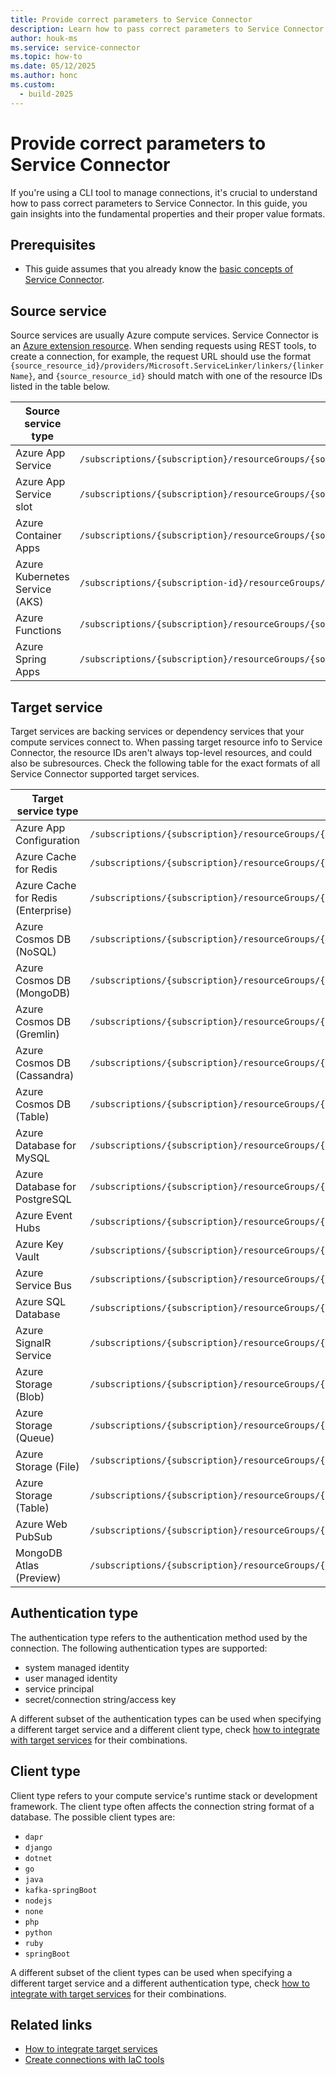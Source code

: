 ```yaml
---
title: Provide correct parameters to Service Connector
description: Learn how to pass correct parameters to Service Connector to generate service connections between your Cloud resources.
author: houk-ms
ms.service: service-connector
ms.topic: how-to
ms.date: 05/12/2025
ms.author: honc
ms.custom:
  - build-2025
---
```

# Provide correct parameters to Service Connector

If you're using a CLI tool to manage connections, it's crucial to understand how to pass correct parameters to Service Connector. In this guide, you gain insights into the fundamental properties and their proper value formats.

## Prerequisites

- This guide assumes that you already know the [basic concepts of Service Connector](concept-service-connector-internals.md).

## Source service

Source services are usually Azure compute services. Service Connector is an [Azure extension resource](../azure-resource-manager/management/extension-resource-types.md). When sending requests using REST tools, to create a connection, for example, the request URL should use the format `{source_resource_id}/providers/Microsoft.ServiceLinker/linkers/{linkerName}`, and `{source_resource_id}` should match with one of the resource IDs listed in the table below.

| Source service type    | Resource ID format                                                                                                                                           |
| ---------------------- | ------------------------------------------------------------------------------------------------------------------------------------------------------------ |
| Azure App Service      | `/subscriptions/{subscription}/resourceGroups/{source_resource_group}/providers/Microsoft.Web/sites/{site}`                                                |
| Azure App Service slot | `/subscriptions/{subscription}/resourceGroups/{source_resource_group}/providers/Microsoft.Web/sites/{site}/slots/{slot}`                                   |
| Azure Container Apps   | `/subscriptions/{subscription}/resourceGroups/{source_resource_group}/providers/Microsoft.App/containerApps/{app}`                                         |
| Azure Kubernetes Service (AKS) | `/subscriptions/{subscription-id}/resourceGroups/{resource-group-name}/providers/Microsoft.ContainerService/managedClusters/{aks-cluster-name}`                                         |
| Azure Functions        | `/subscriptions/{subscription}/resourceGroups/{source_resource_group}/providers/Microsoft.Web/sites/{site}`                                                |
| Azure Spring Apps      | `/subscriptions/{subscription}/resourceGroups/{source_resource_group}/providers/Microsoft.AppPlatform/Spring/{spring}/apps/{app}/deployments/{deployment}` |

## Target service

Target services are backing services or dependency services that your compute services connect to. When passing target resource info to Service Connector, the resource IDs aren't always top-level resources, and could also be subresources. Check the following table for the exact formats of all Service Connector supported target services.

| Target service type                | Resource ID format                                                                                                                                                            |
| ---------------------------------- | ----------------------------------------------------------------------------------------------------------------------------------------------------------------------------- |
| Azure App Configuration            | `/subscriptions/{subscription}/resourceGroups/{target_resource_group}/providers/Microsoft.AppConfiguration/configurationStores/{config_store}`                              |
| Azure Cache for Redis              | `/subscriptions/{subscription}/resourceGroups/{target_resource_group}/providers/Microsoft.Cache/redis/{server}/databases/{database}`                                        |
| Azure Cache for Redis (Enterprise) | `/subscriptions/{subscription}/resourceGroups/{target_resource_group}/providers/Microsoft.Cache/redisEnterprise/{server}/databases/{database}`                              |
| Azure Cosmos DB (NoSQL)            | `/subscriptions/{subscription}/resourceGroups/{target_resource_group}/providers/Microsoft.DocumentDB/databaseAccounts/{account}/sqlDatabases/{database}`                    |
| Azure Cosmos DB (MongoDB)          | `/subscriptions/{subscription}/resourceGroups/{target_resource_group}/providers/Microsoft.DocumentDB/databaseAccounts/{account}/mongodbDatabases/{database}`                |
| Azure Cosmos DB (Gremlin)          | `/subscriptions/{subscription}/resourceGroups/{target_resource_group}/providers/Microsoft.DocumentDB/databaseAccounts/{account}/gremlinDatabases/{database}/graphs/{graph}` |
| Azure Cosmos DB (Cassandra)        | `/subscriptions/{subscription}/resourceGroups/{target_resource_group}/providers/Microsoft.DocumentDB/databaseAccounts/{account}/cassandraKeyspaces/{key_space}`             |
| Azure Cosmos DB (Table)            | `/subscriptions/{subscription}/resourceGroups/{target_resource_group}/providers/Microsoft.DocumentDB/databaseAccounts/{account}/tables/{table}`                             |
| Azure Database for MySQL           | `/subscriptions/{subscription}/resourceGroups/{target_resource_group}/providers/Microsoft.DBforMySQL/flexibleServers/{server}/databases/{database}`                         |
| Azure Database for PostgreSQL      | `/subscriptions/{subscription}/resourceGroups/{target_resource_group}/providers/Microsoft.DBforPostgreSQL/flexibleServers/{server}/databases/{database}`                    |
| Azure Event Hubs                   | `/subscriptions/{subscription}/resourceGroups/{target_resource_group}/providers/Microsoft.EventHub/namespaces/{namespace}`                                                  |
| Azure Key Vault                    | `/subscriptions/{subscription}/resourceGroups/{target_resource_group}/providers/Microsoft.KeyVault/vaults/{vault}`                                                          |
| Azure Service Bus                  | `/subscriptions/{subscription}/resourceGroups/{target_resource_group}/providers/Microsoft.ServiceBus/namespaces/{namespace}`                                                |
| Azure SQL Database                 | `/subscriptions/{subscription}/resourceGroups/{target_resource_group}/providers/Microsoft.Sql/servers/{server}/databases/{database}`                                        |
| Azure SignalR Service              | `/subscriptions/{subscription}/resourceGroups/{target_resource_group}/providers/Microsoft.SignalRService/SignalR/{signalr}`                                                 |
| Azure Storage (Blob)               | `/subscriptions/{subscription}/resourceGroups/{target_resource_group}/providers/Microsoft.Storage/storageAccounts/{account}/blobServices/default`                           |
| Azure Storage (Queue)              | `/subscriptions/{subscription}/resourceGroups/{target_resource_group}/providers/Microsoft.Storage/storageAccounts/{account}/queueServices/default`                          |
| Azure Storage (File)               | `/subscriptions/{subscription}/resourceGroups/{target_resource_group}/providers/Microsoft.Storage/storageAccounts/{account}/fileServices/default`                           |
| Azure Storage (Table)              | `/subscriptions/{subscription}/resourceGroups/{target_resource_group}/providers/Microsoft.Storage/storageAccounts/{account}/tableServices/default`                          |
| Azure Web PubSub                   | `/subscriptions/{subscription}/resourceGroups/{target_resource_group}/providers/Microsoft.SignalRService/WebPubSub/{webpubsub}`                                             |
| MongoDB Atlas (Preview)            | `/subscriptions/{subscription}/resourceGroups/{target_resource_group}/providers/MongoDB.Atlas/organization/{organization-id}`                                               |

## Authentication type

The authentication type refers to the authentication method used by the connection. The following authentication types are supported:

* system managed identity
* user managed identity
* service principal
* secret/connection string/access key

A different subset of the authentication types can be used when specifying a different target service and a different client type, check [how to integrate with target services](./how-to-integrate-postgres.md) for their combinations.

## Client type

Client type refers to your compute service's runtime stack or development framework. The client type often affects the connection string format of a database. The possible client types are:

* `dapr`
* `django`
* `dotnet`
* `go`
* `java`
* `kafka-springBoot`
* `nodejs`
* `none`
* `php`
* `python`
* `ruby`
* `springBoot`

A different subset of the client types can be used when specifying a different target service and a different authentication type, check [how to integrate with target services](./how-to-integrate-ai-services.md) for their combinations.

## Related links

- [How to integrate target services](./how-to-integrate-ai-services.md)
- [Create connections with IaC tools](./how-to-build-connections-with-iac-tools.md)